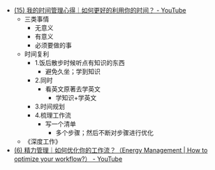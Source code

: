 - [(15) 我的时间管理心得｜如何更好的利用你的时间？ - YouTube](https://www.youtube.com/watch?v=BwK89fZszyk)
	- 三类事情
		- 无意义
		- 有意义
		- 必须要做的事
	- 时间复利
		- 1.饭后散步时候听点有知识的东西
			- 避免久坐；学到知识
		- 2.同时
			- 看英文原著去学英文
				- 学知识+学英文
		- 3.时间规划
		- 4.梳理工作流
			- 写一个清单
				- 多个步骤；然后不断对步骤进行优化
	- 《深度工作》
- [(6) 精力管理｜如何优化你的工作流？（Energy Management | How to optimize your workflow?） - YouTube](https://www.youtube.com/watch?v=8R_9cAvzDcU)